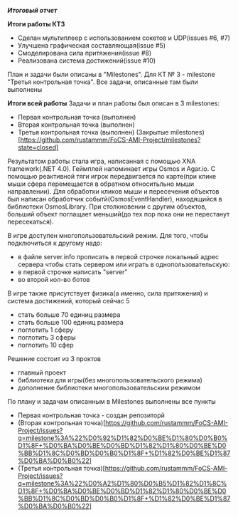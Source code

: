 ***Итоговый отчет***

**Итоги работы КТ3**
- Сделан мультиплеер с использованием сокетов и UDP(issues #6, #7) 
- Улучшена графическая составляющая(issue #5)
- Смоделирована сила притяжения(issue #8)
- Реализована система достижений(issue #10)

План и задачи были описаны в "Milestones". Для КТ № 3 - milestone "Третья контрольная точка".
Все задачи, описанные там были выполнены

**Итоги всей работы**
Задачи и план работы был описан в 3 milestones:
- Первая контрольная точка (выполнен)
- Вторая контрольная точка (выполнен)
- Третья контрольная точка (выполнен)
(Закрытые milestones)[https://github.com/rustammm/FoCS-AMI-Project/milestones?state=closed]

Результатом работы стала игра, написанная с помощью XNA framework(.NET 4.0). Геймплей напоминает игры Osmos и Agar.io.
С помощью реактивной тяги игрок передвигается по карте(при клике мыши сфера перемещается в обратном относитьльно мыши направлении).
Для обработки кликов мыши и пересечения объектов был написан обработчик событй(OsmosEventHandler), находящийся в библиотеки OsmosLibrary.
При столкновении с другим объектов, больший объект поглащает меньший(до тех пор пока они не перестанут пересекаться).

В игре доступен многопользовательский режим. Для того, чтобы подключиться к другому надо:
- в файле server.info прописать в первой строчке локальный адрес сервера
чтобы стать сервером или играть в однопользовательскую:
- в первой строчке написать "server"
- во второй кол-во ботов

В игре также присутствует физика(а именно, сила притяжения) и система достижений, который сейчас 5
- стать больше 70 единиц размера
- стать больше 100 единиц размера
- поглотить 1 сферу
- поглотить 3 сферы
- поглотить 10 сфер

Решение состоит из 3 проктов
- главный проект
- библиотека для игры(без многопользовательского режима)
- дополнение библиотеки многопользовательским режимом

По плану и задачам описанным в Milestones выполнены все пункты
- Первая контрольная точка - создан репозиторй
- (Вторая контрольная точка)[https://github.com/rustammm/FoCS-AMI-Project/issues?q=milestone%3A%22%D0%92%D1%82%D0%BE%D1%80%D0%B0%D1%8F+%D0%BA%D0%BE%D0%BD%D1%82%D1%80%D0%BE%D0%BB%D1%8C%D0%BD%D0%B0%D1%8F+%D1%82%D0%BE%D1%87%D0%BA%D0%B0%22]
- (Третья контрольная точка)[https://github.com/rustammm/FoCS-AMI-Project/issues?q=milestone%3A%22%D0%A2%D1%80%D0%B5%D1%82%D1%8C%D1%8F+%D0%BA%D0%BE%D0%BD%D1%82%D1%80%D0%BE%D0%BB%D1%8C%D0%BD%D0%B0%D1%8F+%D1%82%D0%BE%D1%87%D0%BA%D0%B0%22]

